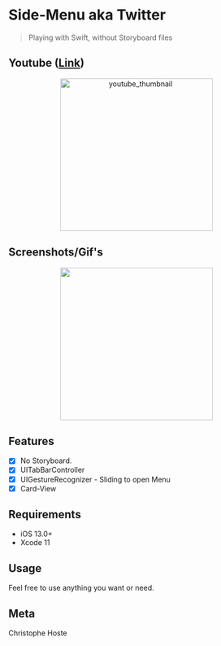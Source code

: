 # Side-Menu aka Twitter

> Playing with Swift, without Storyboard files

## Youtube ([Link](https://youtu.be/_8LdaXhpxys))
<p align="center">
  <a href="https://youtu.be/_8LdaXhpxys">
    <img alt="youtube_thumbnail" src="https://img.youtube.com/vi/_8LdaXhpxys/0.jpg" width="300" />
  </a>
</p>

## Screenshots/Gif's

<p align="center">
  <img width="300" src="https://github.com/chrishoste/side-menu-ios/blob/master/ScreenCapture.gif">
</p>

## Features

- [x] No Storyboard.
- [x] UITabBarController
- [x] UIGestureRecognizer - Sliding to open Menu
- [x] Card-View

## Requirements

- iOS 13.0+
- Xcode 11

## Usage

Feel free to use anything you want or need.

## Meta

Christophe Hoste
